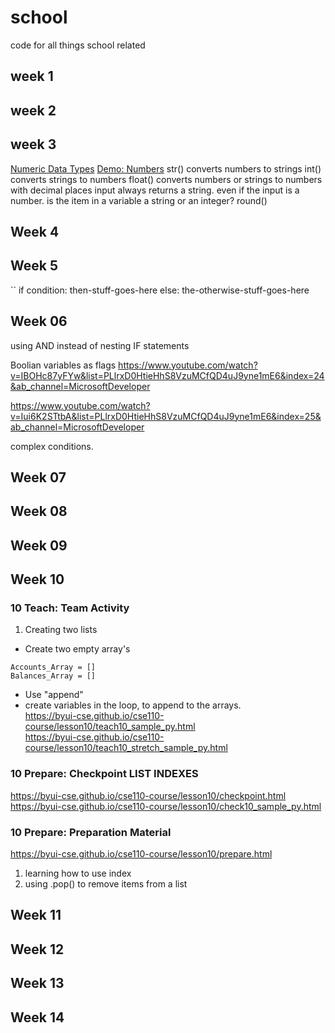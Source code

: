 # school

code for all things school related

## week 1

## week 2

## week 3

[Numeric Data Types](https://www.youtube.com/watch?v=5yhn0MFLcu8&list=PLlrxD0HtieHhS8VzuMCfQD4uJ9yne1mE6&index=13)
[Demo: Numbers](https://www.youtube.com/watch?v=T1j2tfZK7OI&list=PLlrxD0HtieHhS8VzuMCfQD4uJ9yne1mE6&index=14)
str() converts numbers to strings
int() converts strings to numbers
float() converts numbers or strings to numbers with decimal places
input always returns a string. even if the input is a number.
is the item in a variable a string or an integer?
round()

## Week 4

## Week 5

``
if condition:
    then-stuff-goes-here
else:
    the-otherwise-stuff-goes-here

## Week 06

using AND instead of nesting IF statements

Boolian variables as flags
<https://www.youtube.com/watch?v=IBOHc87yFYw&list=PLlrxD0HtieHhS8VzuMCfQD4uJ9yne1mE6&index=24&ab_channel=MicrosoftDeveloper>

<!-- complex conditions -->
<https://www.youtube.com/watch?v=Iui6K2STtbA&list=PLlrxD0HtieHhS8VzuMCfQD4uJ9yne1mE6&index=25&ab_channel=MicrosoftDeveloper>

complex conditions.

## Week 07

## Week 08

## Week 09

## Week 10

### 10 Teach: Team Activity

1. Creating two lists
- Create two empty array's

```
Accounts_Array = []
Balances_Array = []
```
- Use "append" 
- create variables in the loop, to append to the arrays.<br><https://byui-cse.github.io/cse110-course/lesson10/teach10_sample_py.html><br><https://byui-cse.github.io/cse110-course/lesson10/teach10_stretch_sample_py.html>

### 10 Prepare: Checkpoint LIST INDEXES
<https://byui-cse.github.io/cse110-course/lesson10/checkpoint.html>
<https://byui-cse.github.io/cse110-course/lesson10/check10_sample_py.html>
### 10 Prepare: Preparation Material
<https://byui-cse.github.io/cse110-course/lesson10/prepare.html>
1. learning how to use index
2. using .pop() to remove items from a list

## Week 11

## Week 12

## Week 13

## Week 14
